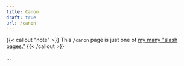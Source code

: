 ```yaml
---
title: Canon
draft: true
url: /canon
---
```

{{< callout "note" >}}
This `/canon` page is just one of [my many "slash pages."](/slashes)
{{< /callout >}}

...
